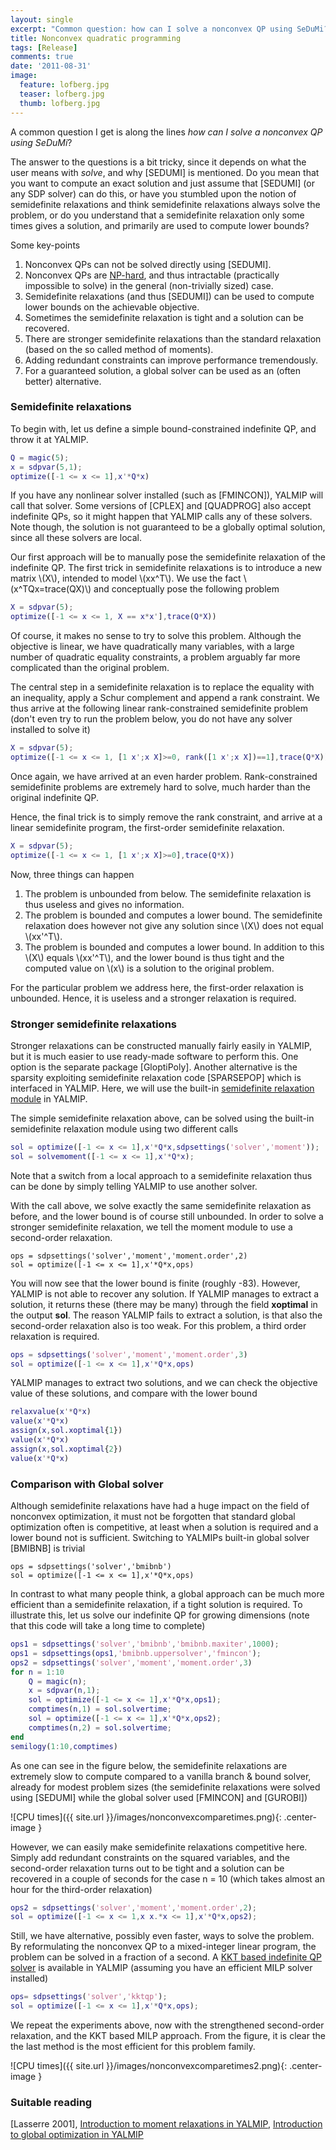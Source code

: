```yaml
---
layout: single
excerpt: "Common question: how can I solve a nonconvex QP using SeDuMi? Weird question, but interesting answer."
title: Nonconvex quadratic programming
tags: [Release]
comments: true
date: '2011-08-31'
image:
  feature: lofberg.jpg
  teaser: lofberg.jpg
  thumb: lofberg.jpg
---
```

A common question I get is along the lines *how can I solve a nonconvex QP using SeDuMi*?

The answer to the questions is a bit tricky, since it depends on what the user means with  *solve*, and why [SEDUMI] is mentioned. Do you mean that you want to compute an exact solution and just assume that [SEDUMI] (or any SDP solver) can do this, or have you stumbled upon the notion of semidefinite relaxations and think semidefinite relaxations always solve the problem, or do you understand that a semidefinite relaxation only some times gives a solution, and primarily are used to compute lower bounds?

Some key-points 

1. Nonconvex QPs can not be solved directly using [SEDUMI].
2. Nonconvex QPs are [NP-hard](http://en.wikipedia.org/wiki/NP-hard), and thus intractable (practically impossible to solve) in the general (non-trivially sized) case.
3. Semidefinite relaxations (and thus [SEDUMI]) can be used to compute lower bounds on the achievable objective.
4. Sometimes the semidefinite relaxation is tight and a solution can be recovered.
5. There are stronger semidefinite relaxations than the standard relaxation (based on the so called method of moments).
6. Adding redundant constraints can improve performance tremendously.
7. For a guaranteed solution, a global solver can be used as an (often better) alternative.

### Semidefinite relaxations

To begin with, let us define a simple bound-constrained indefinite QP, and throw it at YALMIP.

````matlab
Q = magic(5);
x = sdpvar(5,1);
optimize([-1 <= x <= 1],x'*Q*x)
````

If you have any nonlinear solver installed (such as [FMINCON]), YALMIP will call that solver. Some versions of [CPLEX] and [QUADPROG] also accept indefinite QPs, so it might happen that YALMIP calls any of these solvers. Note though, the solution is not guaranteed to be a globally optimal solution, since all these solvers are local.

Our first approach will be to manually pose the semidefinite relaxation of the indefinite QP. The first trick in semidefinite relaxations is to introduce a new matrix \\(X\\), intended to model \\(xx^T\\). We use the fact \\(x^TQx=trace(QX)\\) and conceptually pose the following problem

````matlab
X = sdpvar(5);
optimize([-1 <= x <= 1, X == x*x'],trace(Q*X))
````

Of course, it makes no sense to try to solve this problem. Although the objective is linear, we have quadratically many variables, with a large number of quadratic equality constraints, a problem arguably far more complicated than the original problem.

The central step in a semidefinite relaxation is to replace the equality with an inequality, apply a Schur complement and append a rank constraint. We thus arrive at the following linear rank-constrained semidefinite problem (don't even try to run the problem below, you do not have any solver installed to solve it)

````matlab
X = sdpvar(5);
optimize([-1 <= x <= 1, [1 x';x X]>=0, rank([1 x';x X])==1],trace(Q*X))
````

Once again, we have arrived at an even harder problem. Rank-constrained semidefinite problems are extremely hard to solve, much harder than the original indefinite QP.

Hence, the final trick is to simply remove the rank constraint, and arrive at a linear semidefinite program, the first-order semidefinite relaxation.

````matlab
X = sdpvar(5);
optimize([-1 <= x <= 1, [1 x';x X]>=0],trace(Q*X))
````

Now, three things can happen

1. The problem is unbounded from below. The semidefinite relaxation is thus useless and gives no information.
2. The problem is bounded and computes a lower bound. The semidefinite relaxation does however not give any solution since \\(X\\) does not equal \\(xx'^T\\).
3. The problem is  bounded and computes a lower bound. In addition to this \\(X\\) equals \\(xx'^T\\), and the lower bound is thus tight and the computed value on \\(x\\) is a solution to the original problem.

For the particular problem we address here, the first-order relaxation is unbounded. Hence, it is useless and a stronger relaxation is required. 

### Stronger semidefinite relaxations

Stronger relaxations can be constructed manually fairly easily in YALMIP, but it is much easier to use ready-made software to perform this. One option is the separate package  [GloptiPoly]. Another alternative is the sparsity exploiting semidefinite relaxation code [SPARSEPOP] which is interfaced in YALMIP. Here, we will use the built-in [semidefinite relaxation module](/tutorial/momentrelaxations) in YALMIP.

The simple semidefinite relaxation above, can be solved using the built-in semidefinite relaxation module using two different calls

````matlab
sol = optimize([-1 <= x <= 1],x'*Q*x,sdpsettings('solver','moment'));
sol = solvemoment([-1 <= x <= 1],x'*Q*x);
````

Note that a switch from a local approach to a semidefinite relaxation thus can be done by simply telling YALMIP to use another solver.

With the call above, we solve exactly the same semidefinite relaxation as before, and the lower bound is of course still unbounded. In order to solve a stronger semidefinite relaxation, we tell the moment module to use a second-order relaxation.

````
ops = sdpsettings('solver','moment','moment.order',2)
sol = optimize([-1 <= x <= 1],x'*Q*x,ops)
````

You will now see that the lower bound is finite (roughly -83). However, YALMIP is not able to recover any solution. If YALMIP manages to extract a solution, it returns these (there may be many) through the field **xoptimal** in the output **sol**. The reason YALMIP fails to extract a solution, is that also the second-order relaxation also is too weak. For this problem, a third order relaxation is required.

````matlab
ops = sdpsettings('solver','moment','moment.order',3)
sol = optimize([-1 <= x <= 1],x'*Q*x,ops)
````

YALMIP manages to extract two solutions, and we can check the objective value of these solutions, and compare with the lower bound

````matlab
relaxvalue(x'*Q*x)
value(x'*Q*x)
assign(x,sol.xoptimal{1})
value(x'*Q*x)
assign(x,sol.xoptimal{2})
value(x'*Q*x)
````


### Comparison with Global solver

Although semidefinite relaxations have had a huge impact on the field of nonconvex optimization, it must not be forgotten that standard global optimization often is competitive, at least when a solution is required and a lower bound not is sufficient. Switching to YALMIPs built-in global solver [BMIBNB] is trivial

````
ops = sdpsettings('solver','bmibnb')
sol = optimize([-1 <= x <= 1],x'*Q*x,ops)
````

In contrast to what many people think, a global approach can be much more efficient than a semidefinite relaxation, if a tight solution is required. To illustrate this, let us solve our indefinite QP for growing dimensions (note that this code will take a long time to complete)

````matlab
ops1 = sdpsettings('solver','bmibnb','bmibnb.maxiter',1000);
ops1 = sdpsettings(ops1,'bmibnb.uppersolver','fmincon');
ops2 = sdpsettings('solver','moment','moment.order',3)
for n = 1:10    
    Q = magic(n);
    x = sdpvar(n,1);
    sol = optimize([-1 <= x <= 1],x'*Q*x,ops1);
    comptimes(n,1) = sol.solvertime;
    sol = optimize([-1 <= x <= 1],x'*Q*x,ops2);
    comptimes(n,2) = sol.solvertime;
end
semilogy(1:10,comptimes)
````

As one can see in the figure below, the semidefinite relaxations are extremely slow to compute compared to a vanilla branch & bound solver, already for modest problem sizes (the semidefinite relaxations were solved using [SEDUMI] while the global solver used [FMINCON] and [GUROBI])

![CPU times]({{ site.url }}/images/nonconvexcomparetimes.png){: .center-image }

However, we can easily make semidefinite relaxations competitive here. Simply add redundant constraints on the squared variables, and the second-order relaxation turns out to be tight and a solution can be recovered in a couple of seconds for the case n = 10 (which takes almost an hour for the third-order relaxation)

````matlab
ops2 = sdpsettings('solver','moment','moment.order',2);
sol = optimize([-1 <= x <= 1,x x.*x <= 1],x'*Q*x,ops2);
````

Still, we have alternative, possibly even faster, ways to solve the problem. By reformulating the nonconvex QP to a mixed-integer linear program, the problem can be solved in a fraction of a second. A [KKT based indefinite QP solver](/solver/kktqp) is available in YALMIP (assuming you have an efficient MILP solver installed)

````matlab
ops= sdpsettings('solver','kktqp');
sol = optimize([-1 <= x <= 1],x'*Q*x,ops);
````

We repeat the experiments above, now with the strengthened second-order relaxation, and the KKT based MILP approach. From the figure, it is clear the the last method is the most efficient for this problem family.

![CPU times]({{ site.url }}/images/nonconvexcomparetimes2.png){: .center-image }

### Suitable reading

[Lasserre 2001], [Introduction to moment relaxations in YALMIP](/tutorial/momentrelaxations), [Introduction to global optimization in YALMIP](/tutorial/globaloptimization)
